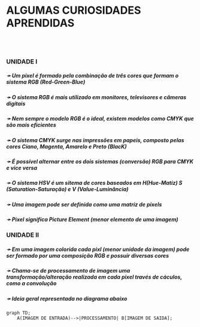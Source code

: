 # ALGUMAS CURIOSIDADES APRENDIDAS
<br/><br/>

###  UNIDADE I

##### &#10139; Um pixel é formado pela combinação de três cores que formam o sistema RGB (Red-Green-Blue)

##### &#10139; O sistema RGB é mais utilizado em monitores, televisores e câmeras digitais

##### &#10139; Nem sempre o modelo RGB é o ideal, existem modelos como CMYK que são mais eficientes

##### &#10139; O sistema CMYK surge nas impressões em papeis, composto pelas cores Ciano, Magenta, Amarelo e Preto (Blac*K*)

##### &#10139; É possível alternar entre os dois sistemas (conversão) RGB para CMYK e vice versa

##### &#10139; O sistema HSV é um sitema de cores baseados em H(Hue-Matiz) S (Saturation-Saturação) e V (Value-Luminância)

##### &#10139; Uma imagem pode ser definida como uma matriz de pixels

##### &#10139; Pixel significa Picture Element (menor elemento de uma imagem)


###  UNIDADE II

##### &#10139; Em uma imagem colorida cada pixl (menor unidade da imagem) pode ser formado por uma composição RGB e possuir diversas cores

##### &#10139; Chama-se de processamento de imagem uma transformação/alteração realizada em cada pixel través de cáculos, como a convolução 

##### &#10139; Ideia geral representada no diagrama abaixo
```mermaid
graph TD;
    A(IMAGEM DE ENTRADA)-->|PROCESSAMENTO| B[IMAGEM DE SAIDA];
```

